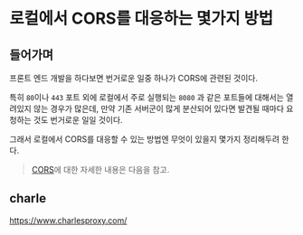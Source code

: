 # 로컬에서 CORS를 대응하는 몇가지 방법

## 들어가며
프론트 엔드 개발을 하다보면 번거로운 일중 하나가 CORS에 관련된 것이다.

특히 `80`이나 `443` 포트 외에 로컬에서 주로 실행되는 `8080` 과 같은 포트들에 대해서는 열려있지 않는 경우가 많은데, 만약 기존 서버군이 많게 분산되어 있다면 발견될 때마다 요청하는 것도 번거로운 일일 것이다.

그래서 로컬에서 CORS를 대응할 수 있는 방법엔 무엇이 있을지 몇가지 정리해두려 한다.

> [CORS](https://developer.mozilla.org/ko/docs/Web/HTTP/CORS)에 대한 자세한 내용은 다음을 참고.

## charle

https://www.charlesproxy.com/

